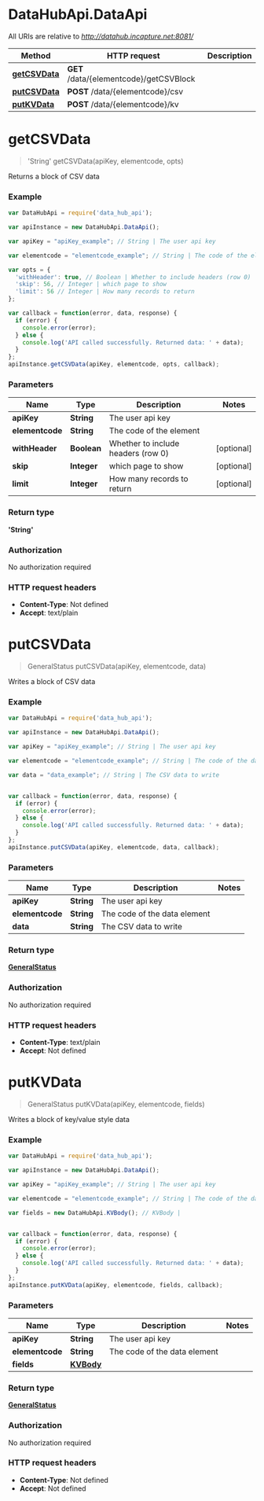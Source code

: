 # DataHubApi.DataApi

All URIs are relative to *http://datahub.incapture.net:8081/*

Method | HTTP request | Description
------------- | ------------- | -------------
[**getCSVData**](DataApi.md#getCSVData) | **GET** /data/{elementcode}/getCSVBlock | 
[**putCSVData**](DataApi.md#putCSVData) | **POST** /data/{elementcode}/csv | 
[**putKVData**](DataApi.md#putKVData) | **POST** /data/{elementcode}/kv | 


<a name="getCSVData"></a>
# **getCSVData**
> &#39;String&#39; getCSVData(apiKey, elementcode, opts)



Returns a block of CSV data

### Example
```javascript
var DataHubApi = require('data_hub_api');

var apiInstance = new DataHubApi.DataApi();

var apiKey = "apiKey_example"; // String | The user api key

var elementcode = "elementcode_example"; // String | The code of the element

var opts = { 
  'withHeader': true, // Boolean | Whether to include headers (row 0)
  'skip': 56, // Integer | which page to show
  'limit': 56 // Integer | How many records to return
};

var callback = function(error, data, response) {
  if (error) {
    console.error(error);
  } else {
    console.log('API called successfully. Returned data: ' + data);
  }
};
apiInstance.getCSVData(apiKey, elementcode, opts, callback);
```

### Parameters

Name | Type | Description  | Notes
------------- | ------------- | ------------- | -------------
 **apiKey** | **String**| The user api key | 
 **elementcode** | **String**| The code of the element | 
 **withHeader** | **Boolean**| Whether to include headers (row 0) | [optional] 
 **skip** | **Integer**| which page to show | [optional] 
 **limit** | **Integer**| How many records to return | [optional] 

### Return type

**&#39;String&#39;**

### Authorization

No authorization required

### HTTP request headers

 - **Content-Type**: Not defined
 - **Accept**: text/plain

<a name="putCSVData"></a>
# **putCSVData**
> GeneralStatus putCSVData(apiKey, elementcode, data)



Writes a block of CSV data

### Example
```javascript
var DataHubApi = require('data_hub_api');

var apiInstance = new DataHubApi.DataApi();

var apiKey = "apiKey_example"; // String | The user api key

var elementcode = "elementcode_example"; // String | The code of the data element

var data = "data_example"; // String | The CSV data to write


var callback = function(error, data, response) {
  if (error) {
    console.error(error);
  } else {
    console.log('API called successfully. Returned data: ' + data);
  }
};
apiInstance.putCSVData(apiKey, elementcode, data, callback);
```

### Parameters

Name | Type | Description  | Notes
------------- | ------------- | ------------- | -------------
 **apiKey** | **String**| The user api key | 
 **elementcode** | **String**| The code of the data element | 
 **data** | **String**| The CSV data to write | 

### Return type

[**GeneralStatus**](GeneralStatus.md)

### Authorization

No authorization required

### HTTP request headers

 - **Content-Type**: text/plain
 - **Accept**: Not defined

<a name="putKVData"></a>
# **putKVData**
> GeneralStatus putKVData(apiKey, elementcode, fields)



Writes a block of key/value style data

### Example
```javascript
var DataHubApi = require('data_hub_api');

var apiInstance = new DataHubApi.DataApi();

var apiKey = "apiKey_example"; // String | The user api key

var elementcode = "elementcode_example"; // String | The code of the data element

var fields = new DataHubApi.KVBody(); // KVBody | 


var callback = function(error, data, response) {
  if (error) {
    console.error(error);
  } else {
    console.log('API called successfully. Returned data: ' + data);
  }
};
apiInstance.putKVData(apiKey, elementcode, fields, callback);
```

### Parameters

Name | Type | Description  | Notes
------------- | ------------- | ------------- | -------------
 **apiKey** | **String**| The user api key | 
 **elementcode** | **String**| The code of the data element | 
 **fields** | [**KVBody**](KVBody.md)|  | 

### Return type

[**GeneralStatus**](GeneralStatus.md)

### Authorization

No authorization required

### HTTP request headers

 - **Content-Type**: Not defined
 - **Accept**: Not defined

